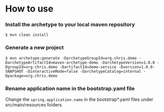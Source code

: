 # How to use

### Install the archetype to your local maven repository
```
$ mvn clean install
```

### Generate a new project
```
$ mvn archetype:generate -DarchetypeGroupId=org.chris.demo -DarchetypeArtifactId=maven-archetype-demo -DarchetypeVersion=1.0.0 -DgroupId=org.chris.demo -DartifactId=demo-service -Dversion=1.0.0-SNAPSHOT -DinteractiveMode=false -DarchetypeCatalog=internal -Dpackage=org.chris.demo
```

### Rename application name in the bootstrap.yaml file

Change the `spring.application.name` in the bootstrap*.yaml files under src/main/resources folders.
